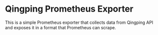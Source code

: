 # Qingping Prometheus Exporter

This is a simple Prometheus exporter that collects data from Qingping API and exposes it in a format that Prometheus can scrape.

